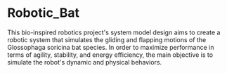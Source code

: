 # Robotic_Bat
This bio-inspired robotics project's system model design aims to create a robotic system that simulates the gliding and flapping motions of the Glossophaga soricina bat species. In order to maximize performance in terms of agility, stability, and energy efficiency, the main objective is to simulate the robot's dynamic and physical behaviors.
